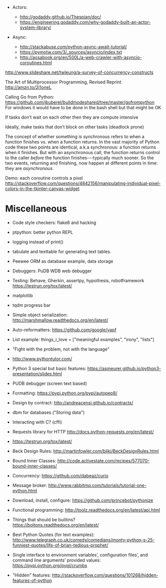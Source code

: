 
- Actors:
  - http://godaddy.github.io/Thespian/doc/
  - https://engineering.godaddy.com/why-godaddy-built-an-actor-system-library/

- Async:
  - http://stackabuse.com/python-async-await-tutorial/
  - https://pymotw.com/3/_sources/asyncio/index.txt
  - http://aosabook.org/en/500L/a-web-crawler-with-asyncio-coroutines.html


http://www.slideshare.net/twleung/a-survey-of-concurrency-constructs


The Art of Multiprocessor Programming, Revised Reprint
http://amzn.to/2j1oneL


Calling Go from Python:
https://github.com/jbuberel/buildmodeshared/tree/master/gofrompython
For windows it would have to be done in the bash shell but that might be OK

If tasks don’t wait on each other then they are compute intensive

Ideally, make tasks that don’t block on other tasks (deadlock prone)

The concept of whether something is synchronous refers to when a function
finishes vs. when a function returns. In the vast majority of Python code these
two points are identical, a.k.a synchronous: a function returns when it
finishes. But with an asynchronous call, the function returns control to the
caller *before* the function finishes---typically much sooner. So the two
events, returning and finishing, now happen at different points in time: they
are *asynchronous*.

Demo: each coroutine controls a pixel
http://stackoverflow.com/questions/4842156/manipulating-individual-pixel-colors-in-the-tkinter-canvas-widget

Miscellaneous
=============

- Code style checkers: flake8 and hacking

- ptpython: better python REPL

- logging instead of print()

- tabulate and texttable for generating text tables.

- Peewee ORM as database example, data storage

- Debuggers:
    PuDB
    WDB web debugger

- Testing:
    Behave, Gherkin, assertpy, hypothesis, robotframework
    https://testrun.org/tox/latest/

- matplotlib

- tqdm progress bar

- Simple object serialization: http://marshmallow.readthedocs.org/en/latest/

- Auto-reformatters:
    https://github.com/google/yapf

- List example:
  things_i_love = ["meaningful examples", "irony", "lists"]

- "Fight with the problem, not with the language"

- http://www.pythontutor.com/

- Python 3 special but basic features:
https://asmeurer.github.io/python3-presentation/slides.html

- PUDB debugger (screen text based)

- Formatting: https://pypi.python.org/pypi/autopep8/

- Design by contract: http://andreacensi.github.io/contracts/

- dbm for databases ("Storing data")

- Interacting with C? (cffi)

- Requests library for HTTP http://docs.python-requests.org/en/latest/

- https://testrun.org/tox/latest/

- Beck Design Rules: http://martinfowler.com/bliki/BeckDesignRules.html

- Bound Inner Classes: http://code.activestate.com/recipes/577070-bound-inner-classes/

- Concurrency:
    https://github.com/dabeaz/curio

- Message broker:
    http://www.rabbitmq.com/tutorials/tutorial-one-python.html

- Download, install, configure:
    https://github.com/princebot/pythonize

- Functional programming:
    http://toolz.readthedocs.org/en/latest/api.html

- Things that should be builtins?
    https://boltons.readthedocs.org/en/latest/

- Best Python Quotes (for text examples):
    http://www.telegraph.co.uk/comedy/comedians/monty-python-s-25-funniest-quotes/life-of-brian-tedious-prophet/

- Single interface to environment variables’, configuration files’, and command line arguments’ provided values:
    https://pypi.python.org/pypi/crumbs

- "Hidden" features:
    http://stackoverflow.com/questions/101268/hidden-features-of-python
